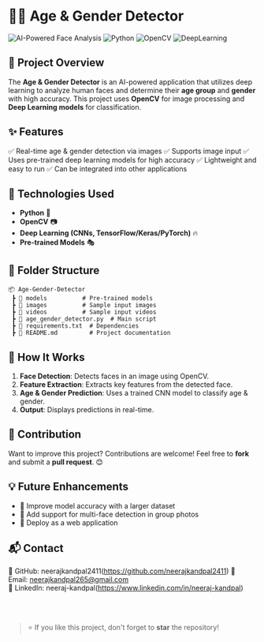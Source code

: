 # 🧑‍🤖 Age & Gender Detector

![AI-Powered Face Analysis](https://img.shields.io/badge/AI-Powered%20Face%20Analysis)
![Python](https://img.shields.io/badge/Python-3.x-blue)
![OpenCV](https://img.shields.io/badge/OpenCV-%E2%9C%85-green)
![DeepLearning](https://img.shields.io/badge/Deep%20Learning-%F0%9F%94%A5-orange)

## 📌 Project Overview
The **Age & Gender Detector** is an AI-powered application that utilizes deep learning to analyze human faces and determine their **age group** and **gender** with high accuracy. This project uses **OpenCV** for image processing and **Deep Learning models** for classification.

## ✨ Features
✅ Real-time age & gender detection via images
✅ Supports image input
✅ Uses pre-trained deep learning models for high accuracy
✅ Lightweight and easy to run
✅ Can be integrated into other applications

## 🚀 Technologies Used
- **Python** 🐍
- **OpenCV** 📷
- **Deep Learning (CNNs, TensorFlow/Keras/PyTorch)** 🔥
- **Pre-trained Models** 🎭

## 📂 Folder Structure
```
📦 Age-Gender-Detector
 ┣ 📂 models          # Pre-trained models
 ┣ 📂 images          # Sample input images
 ┣ 📂 videos          # Sample input videos
 ┣ 📜 age_gender_detector.py  # Main script
 ┣ 📜 requirements.txt  # Dependencies
 ┣ 📜 README.md         # Project documentation
```

## 🎯 How It Works
1. **Face Detection**: Detects faces in an image using OpenCV.
2. **Feature Extraction**: Extracts key features from the detected face.
3. **Age & Gender Prediction**: Uses a trained CNN model to classify age & gender.
4. **Output**: Displays predictions in real-time.

## 🤝 Contribution
Want to improve this project? Contributions are welcome! Feel free to **fork** and submit a **pull request**. 😊

## 💡 Future Enhancements
- 📌 Improve model accuracy with a larger dataset
- 📌 Add support for multi-face detection in group photos
- 📌 Deploy as a web application

## 📬 Contact
🔹 GitHub: neerajkandpal2411(https://github.com/neerajkandpal2411)
🔹 Email: neerajkandpal265@gmail.com <br>
🔹 LinkedIn: neeraj-kandpal(https://www.linkedin.com/in/neeraj-kandpal)


<br><br>

> ⭐ If you like this project, don't forget to **star** the repository!


